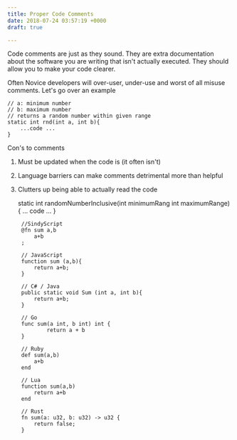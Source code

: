 ```yaml
---
title: Proper Code Comments
date: 2018-07-24 03:57:19 +0000
draft: true

---
```

Code comments are just as they sound. They are extra documentation about the software you are writing that isn't actually executed. They should allow you to make your code clearer.

Often Novice developers will over-user, under-use and worst of all misuse comments. Let's go over an example

    // a: minimum number
    // b: maximum number
    // returns a random number within given range
    static int rnd(int a, int b){
        ...code ...
    }

Con's to comments

1. Must be updated when the code is (it often isn't)
2. Language barriers can make comments detrimental more than helpful
3. Clutters up being able to actually read the code

   static int randomNumberInclusive(int minimumRang int maximumRange){
   ... code ...
   }

        //SindyScript
        @fn sum a,b
            a+b
        ;
       
        // JavaScript
        function sum (a,b){
            return a+b;
        }
       
        // C# / Java
        public static void Sum (int a, int b){
            return a+b;
        }
       
        // Go
        func sum(a int, b int) int {
       	        return a + b
        }
       
        // Ruby
        def sum(a,b)
            a+b
        end
       
        // Lua
        function sum(a,b)
            return a+b
        end
       
        // Rust
        fn sum(a: u32, b: u32) -> u32 {
            return false;
        }